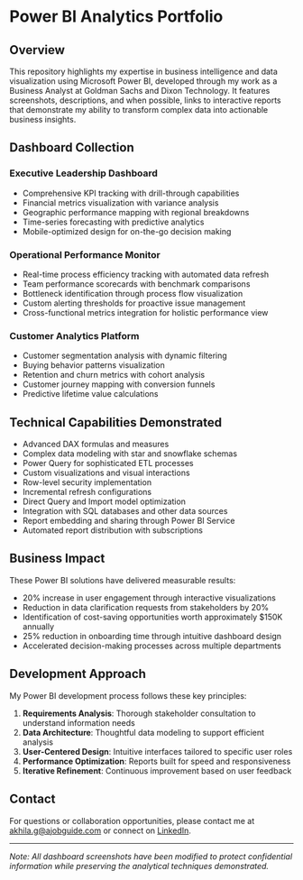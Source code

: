 # Power BI Analytics Portfolio

## Overview
This repository highlights my expertise in business intelligence and data visualization using Microsoft Power BI, developed through my work as a Business Analyst at Goldman Sachs and Dixon Technology. It features screenshots, descriptions, and when possible, links to interactive reports that demonstrate my ability to transform complex data into actionable business insights.

## Dashboard Collection

### Executive Leadership Dashboard
- Comprehensive KPI tracking with drill-through capabilities
- Financial metrics visualization with variance analysis
- Geographic performance mapping with regional breakdowns
- Time-series forecasting with predictive analytics
- Mobile-optimized design for on-the-go decision making

### Operational Performance Monitor
- Real-time process efficiency tracking with automated data refresh
- Team performance scorecards with benchmark comparisons
- Bottleneck identification through process flow visualization
- Custom alerting thresholds for proactive issue management
- Cross-functional metrics integration for holistic performance view

### Customer Analytics Platform
- Customer segmentation analysis with dynamic filtering
- Buying behavior patterns visualization
- Retention and churn metrics with cohort analysis
- Customer journey mapping with conversion funnels
- Predictive lifetime value calculations

## Technical Capabilities Demonstrated
- Advanced DAX formulas and measures
- Complex data modeling with star and snowflake schemas
- Power Query for sophisticated ETL processes
- Custom visualizations and visual interactions
- Row-level security implementation
- Incremental refresh configurations
- Direct Query and Import model optimization
- Integration with SQL databases and other data sources
- Report embedding and sharing through Power BI Service
- Automated report distribution with subscriptions

## Business Impact
These Power BI solutions have delivered measurable results:
- 20% increase in user engagement through interactive visualizations
- Reduction in data clarification requests from stakeholders by 20%
- Identification of cost-saving opportunities worth approximately $150K annually
- 25% reduction in onboarding time through intuitive dashboard design
- Accelerated decision-making processes across multiple departments

## Development Approach
My Power BI development process follows these key principles:
1. **Requirements Analysis**: Thorough stakeholder consultation to understand information needs
2. **Data Architecture**: Thoughtful data modeling to support efficient analysis
3. **User-Centered Design**: Intuitive interfaces tailored to specific user roles
4. **Performance Optimization**: Reports built for speed and responsiveness
5. **Iterative Refinement**: Continuous improvement based on user feedback

## Contact
For questions or collaboration opportunities, please contact me at akhila.g@ajobguide.com or connect on [LinkedIn](your-linkedin-url).

---

*Note: All dashboard screenshots have been modified to protect confidential information while preserving the analytical techniques demonstrated.*
